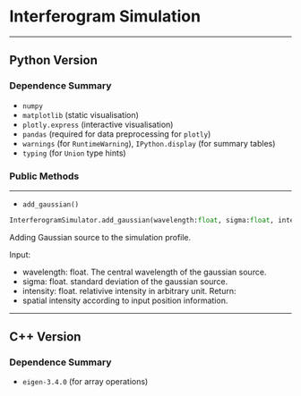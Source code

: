 # Interferogram Simulation

---

## Python Version

### Dependence Summary
- `numpy`
- `matplotlib` (static visualisation)
- `plotly.express` (interactive visualisation)
- `pandas` (required for data preprocessing for `plotly`)
- `warnings` (for `RuntimeWarning`), `IPython.display` (for summary tables)
- `typing` (for `Union` type hints)

### Public Methods

---

- `add_gaussian()`

```python
InterferogramSimulator.add_gaussian(wavelength:float, sigma:float, intensity:float) -> np.ndarray
```
Adding Gaussian source to the simulation profile.

Input:
- wavelength: float. The central wavelength of the gaussian source.
- sigma: float. standard deviation of the gaussian source.
- intensity: float. relativive intensity in arbitrary unit.
Return:
- spatial intensity according to input position information.
    
    
---


## C++ Version

### Dependence Summary
- `eigen-3.4.0` (for array operations)


